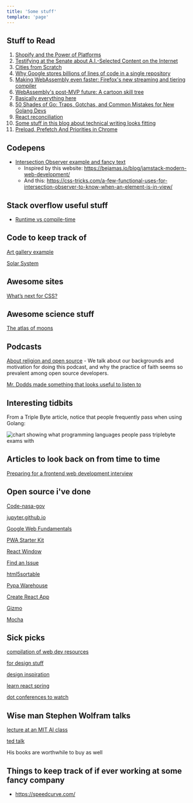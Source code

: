 ```yaml
---
title: 'Some stuff'
template: 'page'
---
```


## Stuff to Read

1. [Shopify and the Power of Platforms](https://stratechery.com/2019/shopify-and-the-power-of-platforms/)
2. [Testifying at the Senate about A.I.-Selected Content on the Internet](https://blog.stephenwolfram.com/2019/06/testifying-at-the-senate-about-a-i-selected-content-on-the-internet/)
3. [Cities from Scratch](https://www.theguardian.com/cities/ng-interactive/2019/jul/09/cities-from-scratch-100-and-counting-new-cities-rise-from-the-desert-jungle-and-sea)
4. [Why Google stores billions of lines of code in a single repository](https://cacm.acm.org/magazines/2016/7/204032-why-google-stores-billions-of-lines-of-code-in-a-single-repository/fulltext)
5. [Making WebAssembly even faster: Firefox's new streaming and tiering compiler](https://hacks.mozilla.org/2018/01/making-webassembly-even-faster-firefoxs-new-streaming-and-tiering-compiler/)
6. [WebAssembly's post-MVP future: A cartoon skill tree](https://hacks.mozilla.org/2018/10/webassemblys-post-mvp-future/)
7. [Basically everything here](https://hacks.mozilla.org/category/code-cartoons/)
8. [50 Shades of Go: Traps, Gotchas, and Common Mistakes for New Golang Devs](https://devs.cloudimmunity.com/gotchas-and-common-mistakes-in-go-golang/)
9. [React reconciliation](https://reactjs.org/docs/reconciliation.html)
10. [Some stuff in this blog about technical writing looks fitting](https://kayce.basqu.es/blog/)
11. [Preload, Prefetch And Priorities in Chrome](https://medium.com/reloading/preload-prefetch-and-priorities-in-chrome-776165961bbf)

## Codepens

- [Intersection Observer example and fancy text](https://codepen.io/jmuzsik/pen/NQyrYG)
  - Inspired by this website: https://bejamas.io/blog/jamstack-modern-web-development/
  - And this: https://css-tricks.com/a-few-functional-uses-for-intersection-observer-to-know-when-an-element-is-in-view/

## Stack overflow useful stuff

- [Runtime vs compile-time](https://stackoverflow.com/questions/846103/runtime-vs-compile-time)

## Code to keep track of

[Art gallery example](https://codepen.io/rbmel_77/pen/zaJvoy)

[Solar System](https://codepen.io/juliangarnier/pen/idhuG)

## Awesome sites

[What’s next for CSS?](https://cssdb.org/)

## Awesome science stuff

[The atlas of moons](https://www.nationalgeographic.com/science/2019/07/the-atlas-of-moons/)

## Podcasts

[About religion and open source](https://hopeinsource.com/) - We talk about our backgrounds and motivation for doing this podcast, and why the practice of faith seems so prevalent among open source developers.

[Mr. Dodds made something that looks useful to listen to](https://kentcdodds.com/chats-with-kent-podcast)

## Interesting tidbits

From a Triple Byte article, notice that people frequently pass when using Golang:

![chart showing what programming languages people pass triplebyte exams with](https://d25hn4jiqx5f7l.cloudfront.net/file_attachments/files/original/2d91c7bc54323641aa5e69ca602bdd01935d21ee.png?1543937547)

## Articles to look back on from time to time

[Preparing for a frontend web development interview](http://davidshariff.com/blog/preparing-for-a-front-end-web-development-interview-in-2017/#first-article)

## Open source i've done

[Code-nasa-gov](https://github.com/nasa/code-nasa-gov/commits?author=jMuzsik&since=2019-08-01&until=2019-08-02)

[jupyter.github.io](https://github.com/jupyter/jupyter.github.io/commits?author=jMuzsik&since=2019-07-01&until=2019-08-01)

[Google Web Fundamentals](https://github.com/google/WebFundamentals/commits?author=jMuzsik&since=2019-07-01&until=2019-08-01)

[PWA Starter Kit](https://github.com/Polymer/pwa-starter-kit/commits?author=jMuzsik&since=2019-07-01&until=2019-08-01)

[React Window](https://github.com/bvaughn/react-window/commits?author=jMuzsik&since=2019-07-01&until=2019-08-01)

[Find an Issue](https://github.com/jMuzsik/find-an-issue)

[html5sortable](https://github.com/lukasoppermann/html5sortable/commits?author=jMuzsik)

[Pypa Warehouse](https://github.com/pypa/warehouse/commits?author=jMuzsik)

[Create React App](https://github.com/facebook/create-react-app/commits?author=jMuzsik)

[Gizmo](https://github.com/NYTimes/gizmo/commits?author=jMuzsik)

[Mocha](https://github.com/mochajs/mocha/commits?author=jMuzsik)

## Sick picks

[compilation of web dev resources](https://webgems.io/)

[for design stuff](https://creativemarket.com/)

[design inspiration](https://uimovement.com/)

[learn react spring](https://www.react-spring.io/)

[dot conferences to watch](https://www.dotconferences.com/)

## Wise man Stephen Wolfram talks

[lecture at an MIT AI class](https://www.youtube.com/watch?v=P7kX7BuHSFI)

[ted talk](https://www.youtube.com/watch?v=60P7717-XOQ)

His books are worthwhile to buy as well

## Things to keep track of if ever working at some fancy company

- https://speedcurve.com/
